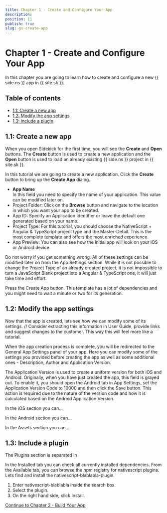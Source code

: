 ```yaml
---
title: Chapter 1 - Create and Configure Your App
description: 
position: 11
publish: true
slug: gs-create-app
---
```


# Chapter 1 - Create and Configure Your App

In this chapter you are going to learn how to create and configure a new {{ side.ns }} app in {{ site.sk }}.

## Table of contents

* [1.1: Create a new app](#create-a-new-app)
* [1.2: Modify the app settings](#modify-the-app-settings)
* [1.3: Include a plugin](#include-a-plugin)

## 1.1: Create a new app

When you open Sidekick for the first time, you will see the **Create** and **Open** buttons. The **Create** button is used to create a new application and the **Open** button is used to load an already existing {{ side.ns }} project in {{ site.sk }}. 

In this tutorial we are going to create a new application. Click the **Create** button to bring up the **Create App** dialog. 

* **App Name**<br /> In this field you need to specify the name of your application. This value can be modified later on.
* Project Folder: Click on the **Browse** button and navigate to the location in which you want your app to be created.
* App ID: Specify an Application Identifier or leave the default one generated based on your name.
* Project Type: For this tutorial, you should choose the NativeScript + Angular & TypeScript project type and the Master-Detail. This is the most complete template and offers the most enriched experience.
* App Preview: You can also see how the initial app will look on your iOS or Android device.

Do not worry if you get something wrong. All of these settings can be modified later on from the App Settings section. While it is not possible to change the Project Type of an already created project, it is not impossible to turn a JavaScript Blank project into a Angular & TypeScript one, it will just take  time and effort.

Press the Create App button. This template has a lot of dependencies and you might need to wait a minute or two for its generation.

## 1.2: Modify the app settings

Now that the app is created, lets see how we can modify some of its settings.
// Consider extracting this information in User Guide, provide links and suggest changes to the customer. This way this will feel more like a tutorial.

When the app creation process is complete, you will be redirected to the General App Settings panel of your app. Here you can modify some of the settings you provided before creating the app as well as some additional ones - Description, Author and Application Version.

The Application Version is used to create a uniform version for both iOS and Android. Originally, when you have just created the app, this field is grayed out. To enable it, you should open the Android tab in App Settings, set the Application Version Code to 10000 and then click the Save button. This action is required due to the nature of the version code and how it is calculated based on the Android Application Version.

In the iOS section you can...

In the Android section you can...

In the Assets section you can...



## 1.3: Include a plugin

The Plugins section is separated in 

In the Installed tab you can check all currently installed dependencies. From the Available tab, you can browse the npm registry for nativescript plugins. Lets find and install the nativescript-blablabla-plugin.
1. Enter nativescript-blablabla inside the search box.
2. Select the plugin.  
3. On the right hand side, click Install.

<div class="next-chapter-link-container">
  <a href="build">Continue to Chapter 2 - Build Your App</a>
</div>




